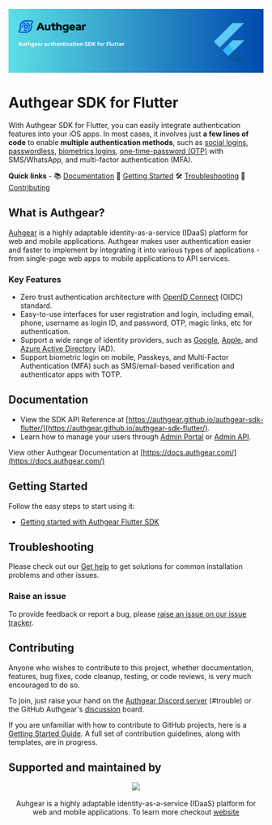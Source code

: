 <div align="center">

[![Authgear banner](./.github/assets/banner.png)](https://www.authgear.com/)

</div>

# Authgear SDK for Flutter

With Authgear SDK for Flutter, you can easily integrate authentication features into your iOS apps.
In most cases, it involves just **a few lines of code** to enable **multiple authentication methods**, such as [social logins](https://www.authgear.com/features/social-login), [passwordless](https://www.authgear.com/features/passwordless-authentication), [biometrics logins](https://www.authgear.com/features/biometric-authentication), [one-time-password (OTP)](https://www.authgear.com/features/whatsapp-otp) with SMS/WhatsApp, and multi-factor authentication (MFA).

**Quick links** - 📚 [Documentation](#documentation) 🏁 [Getting Started](#getting-started) 🛠️ [Troubleshooting](#troubleshooting)
👥 [Contributing](#troubleshooting)

## What is Authgear?

[Auhgear](https://www.authgear.com/) is a highly adaptable identity-as-a-service (IDaaS) platform for web and mobile applications.
Authgear makes user authentication easier and faster to implement by integrating it into various types of applications - from single-page web apps to mobile applications to API services.

### Key Features

- Zero trust authentication architecture with [OpenID Connect](https://openid.net/developers/how-connect-works/) (OIDC) standard.
- Easy-to-use interfaces for user registration and login, including email, phone, username as login ID, and password, OTP, magic links, etc for authentication.
- Support a wide range of identity providers, such as [Google](https://developers.google.com/identity), [Apple](https://support.apple.com/en-gb/guide/deployment/depa64848f3a/web), and [Azure Active Directory](https://azure.microsoft.com/en-gb/products/active-directory/) (AD).
- Support biometric login on mobile, Passkeys, and Multi-Factor Authentication (MFA) such as SMS/email-based verification and authenticator apps with TOTP.

## Documentation

- View the SDK API Reference at [https://authgear.github.io/authgear-sdk-flutter/](https://authgear.github.io/authgear-sdk-flutter/).
- Learn how to manage your users through [Admin Portal](https://portal.authgear.com/) or [Admin API](https://docs.authgear.com/reference/apis/admin-api).

View other Authgear Documentation at [https://docs.authgear.com/](https://docs.authgear.com/)

## Getting Started

Follow the easy steps to start using it:

- [Getting started with Authgear Flutter SDK](https://docs.authgear.com/get-started/native-mobile-app/flutter)

## Troubleshooting

Please check out our [Get help](https://github.com/orgs/authgear/discussions/categories/get-help) to get solutions for common installation problems and other issues.

### Raise an issue

To provide feedback or report a bug, please [raise an issue on our issue tracker](https://github.com/authgear/authgear-sdk-flutter/issues).

## Contributing

Anyone who wishes to contribute to this project, whether documentation, features, bug fixes, code cleanup, testing, or code reviews, is very much encouraged to do so.

To join, just raise your hand on the [Authgear Discord server](https://discord.gg/Kdn5vcYwAS) (#trouble) or the GitHub Authgear's [discussion](https://github.com/orgs/authgear/discussions) board.

If you are unfamiliar with how to contribute to GitHub projects, here is a [Getting Started Guide](https://docs.github.com/en/get-started/quickstart/contributing-to-projects). A full set of contribution guidelines, along with templates, are in progress.

## Supported and maintained by

<div align="center">
  <a href="https://github.com/authgear"><img src="https://uploads-ssl.webflow.com/60658b46b03f0cf83ac1485d/619e6607eb647619cecee2cf_authgear-logo.svg" /></a>
</div>

<p align="center">
  Auhgear is a highly adaptable identity-as-a-service (IDaaS) platform for web and mobile applications. To learn more checkout <a href="https://www.authgear.com/">website</a>
</p>
